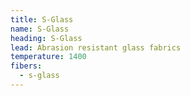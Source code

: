 ```yaml
---
title: S-Glass
name: S-Glass
heading: S-Glass
lead: Abrasion resistant glass fabrics
temperature: 1400
fibers:
  - s-glass
---
```

